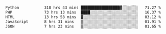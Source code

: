 <!--START_SECTION:waka-->

```txt
Python           318 hrs 43 mins █████████████████▓░░░░░░░   71.27 %
PHP              73 hrs 13 mins  ████░░░░░░░░░░░░░░░░░░░░░   16.37 %
HTML             13 hrs 58 mins  ▓░░░░░░░░░░░░░░░░░░░░░░░░   03.12 %
JavaScript       8 hrs 31 mins   ▒░░░░░░░░░░░░░░░░░░░░░░░░   01.91 %
JSON             7 hrs 23 mins   ▒░░░░░░░░░░░░░░░░░░░░░░░░   01.65 %
```

<!--END_SECTION:waka-->

